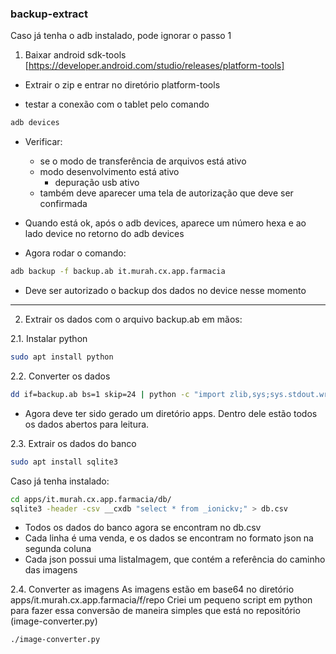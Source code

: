 ### backup-extract

Caso já tenha o adb instalado, pode ignorar o passo 1

1. Baixar android sdk-tools
[https://developer.android.com/studio/releases/platform-tools]

- Extrair o zip e entrar no diretório platform-tools

- testar a conexão com o tablet pelo comando
```bash
adb devices
```

- Verificar:
	- se o modo de transferência de arquivos está ativo
 	- modo desenvolvimento está ativo
 		- depuração usb ativo
 	- também deve aparecer uma tela de autorização que deve ser confirmada

- Quando está ok, após o adb devices, aparece um número hexa e ao lado device no retorno do adb devices

- Agora rodar o comando:
```bash
adb backup -f backup.ab it.murah.cx.app.farmacia
```
- Deve ser autorizado o backup dos dados no device nesse momento

------------------------

2. Extrair os dados com o arquivo backup.ab em mãos:

2.1. Instalar python 
```bash
sudo apt install python
```

2.2. Converter os dados
```bash
dd if=backup.ab bs=1 skip=24 | python -c "import zlib,sys;sys.stdout.write(zlib.decompress(sys.stdin.read()))" | tar -xvf -
```
- Agora deve ter sido gerado um diretório apps. Dentro dele estão todos os dados abertos para leitura.

2.3. Extrair os dados do banco
```bash
sudo apt install sqlite3
```
Caso já tenha instalado:
```bash
cd apps/it.murah.cx.app.farmacia/db/
sqlite3 -header -csv __cxdb "select * from _ionickv;" > db.csv
```

- Todos os dados do banco agora se encontram no db.csv 
- Cada linha é uma venda, e os dados se encontram no formato json na segunda coluna 
- Cada json possui uma listaImagem, que contém a referência do caminho das imagens

2.4. Converter as imagens
As imagens estão em base64 no diretório apps/it.murah.cx.app.farmacia/f/repo
Criei um pequeno script em python para fazer essa conversão de maneira simples que está no repositório (image-converter.py)
```bash
./image-converter.py
```
